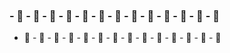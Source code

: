 ### - 🌱 - 🌱 - 🌱 - 🌱 - 🌱 - 🌱 - 🌱 - 🌱 - 🌱 - 🌱 - 🌱 - 🌱 - 🌱 
- 🌱 - 🌱 - 🌱 - 🌱 - 🌱 - 🌱 - 🌱 - 🌱 - 🌱 - 🌱 - 🌱 - 🌱 - 🌱 - 🌱
